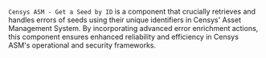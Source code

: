 `Censys ASM - Get a Seed by ID` is a component that crucially retrieves and handles errors of seeds using their unique identifiers in Censys' Asset Management System. By incorporating advanced error enrichment actions, this component ensures enhanced reliability and efficiency in Censys ASM's operational and security frameworks.
